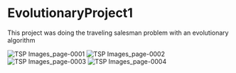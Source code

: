 # EvolutionaryProject1

This project was doing the traveling salesman problem with an evolutionary algorithm


![TSP Images_page-0001](https://user-images.githubusercontent.com/91440867/160256166-2b02c734-a40b-45fa-b75b-82c0180a215c.jpg)
![TSP Images_page-0002](https://user-images.githubusercontent.com/91440867/160256167-c475c4a4-2567-48b7-b4f6-9ff6bf4c5bae.jpg)
![TSP Images_page-0003](https://user-images.githubusercontent.com/91440867/160256169-dfdc047a-cd74-4bbd-ab39-0115b7a32b04.jpg)
![TSP Images_page-0004](https://user-images.githubusercontent.com/91440867/160256170-dc2049eb-c7a8-4503-b5f4-699bc1e57db7.jpg)
